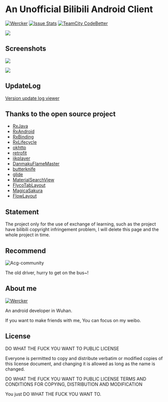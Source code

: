 # An Unofficial Bilibili Android Client

[![Wercker](https://pic.shields.io/badge/Android%20Client-bilibili-brightgreen.svg)](https://github.com/HotBitmapGG/bilibili) [![Issue Stats](https://pic.shields.io/issuestats/i/github/strongloop/express.svg?maxAge=2592000)]()  [![TeamCity CodeBetter](https://pic.shields.io/teamcity/codebetter/bt428.svg?maxAge=2592000)]()

![](https://github.com/HotBitmapGG/OhMyBiliBili/blob/OhMyBiliBili/art/bg2.png?raw=true)

## Screenshots

<a href="art/00.png"><pic src="art/00.png" width="30%"/></a> <a href="art/01.png"><pic src="art/01.png" width="30%"/></a> <a href="art/02.png"><pic src="art/02.png" width="30%"/></a>

<a href="art/03.png"><pic src="art/03.png" width="30%"/></a> <a href="art/04.png"><pic src="art/04.png" width="30%"/></a> <a href="art/05.png"><pic src="art/05.png" width="30%"/></a>

<a href="art/06.png"><pic src="art/06.png" width="30%"/></a> <a href="art/07.png"><pic src="art/07.png" width="30%"/></a> <a href="art/003.png"><pic src="art/003.png" width="30%"/></a>

<a href="art/004.png"><pic src="art/004.png" width="30%"/></a> <a href="art/08.png"><pic src="art/08.png" width="30%"/></a> <a href="art/09.png"><pic src="art/09.png" width="30%"/></a>

<a href="art/10.png"><pic src="art/10.png" width="30%"/></a> <a href="art/11.png"><pic src="art/11.png" width="30%"/></a> <a href="art/12.png"><pic src="art/12.png" width="30%"/></a>

<a href="art/13.png"><pic src="art/13.png" width="30%"/></a> <a href="art/005.png"><pic src="art/005.png" width="30%"/></a> <a href="art/006.png"><pic src="art/006.png" width="30%"/></a>

<a href="art/007.png"><pic src="art/007.png" width="30%"/></a> <a href="art/14.png"><pic src="art/14.png" width="30%"/></a> <a href="art/15.png"><pic src="art/15.png" width="30%"/></a>

<a href="art/16.png"><pic src="art/16.png" width="30%"/></a> <a href="art/17.png"><pic src="art/17.png" width="30%"/></a> <a href="art/18.png"><pic src="art/18.png" width="30%"/></a>

<a href="art/19.png"><pic src="art/19.png" width="30%"/></a> <a href="art/20.png"><pic src="art/20.png" width="30%"/></a> <a href="art/21.png"><pic src="art/21.png" width="30%"/></a>

<a href="art/22.png"><pic src="art/22.png" width="30%"/></a> <a href="art/23.png"><pic src="art/23.png" width="30%"/></a> <a href="art/24.png"><pic src="art/24.png" width="30%"/></a>

<a href="art/25.png"><pic src="art/25.png" width="30%"/></a> <a href="art/26.png"><pic src="art/26.png" width="30%"/></a> <a href="art/27.png"><pic src="art/27.png" width="30%"/></a>

<a href="art/28.png"><pic src="art/28.png" width="30%"/></a> <a href="art/29.png"><pic src="art/29.png" width="30%"/></a> <a href="art/30.png"><pic src="art/30.png" width="30%"/></a>

<a href="art/31.png"><pic src="art/31.png" width="30%"/></a> <a href="art/32.png"><pic src="art/32.png" width="30%"/></a> <a href="art/33.png"><pic src="art/33.png" width="30%"/></a>

<a href="art/34.png"><pic src="art/34.png" width="30%"/></a> <a href="art/35.png"><pic src="art/35.png" width="30%"/></a> <a href="art/36.png"><pic src="art/36.png" width="30%"/></a>

<a href="art/38.png"><pic src="art/38.png" width="30%"/></a> <a href="art/39.png"><pic src="art/39.png" width="30%"/></a> <a href="art/40.png"><pic src="art/40.png" width="30%"/></a>

<a href="art/41.png"><pic src="art/41.png" width="30%"/></a> <a href="art/42.png"><pic src="art/42.png" width="30%"/></a>  <a href="art/43.png"><pic src="art/43.png" width="30%"/></a>

![](https://github.com/HotBitmapGG/bilibili/blob/master-x/art/001.png?raw=true)

![](https://github.com/HotBitmapGG/bilibili/blob/master-x/art/002.png?raw=true)


## UpdateLog

[Version update log viewer](https://github.com/HotBitmapGG/bilibili-android-client/blob/master-x/UpdateLog.md)


## Thanks to the open source project

* [RxJava](https://github.com/ReactiveX/RxJava)
* [RxAndroid](https://github.com/ReactiveX/RxAndroid)
* [RxBinding](https://github.com/JakeWharton/RxBinding)
* [RxLifecycle](https://github.com/trello/RxLifecycle)
* [okhttp](https://github.com/square/okhttp)
* [retrofit](https://github.com/square/retrofit)
* [ijkplayer](https://github.com/Bilibili/ijkplayer)
* [DanmakuFlameMaster](https://github.com/Bilibili/DanmakuFlameMaster)
* [butterknife](https://github.com/JakeWharton/butterknife)
* [glide](https://github.com/bumptech/glide)
* [MaterialSearchView](https://github.com/MiguelCatalan/MaterialSearchView)
* [FlycoTabLayout](https://github.com/H07000223/FlycoTabLayout)
* [MagicaSakura](https://github.com/Bilibili/MagicaSakura)
* [FlowLayout](https://github.com/hongyangAndroid/FlowLayout)



## Statement

The project only for the use of exchange of learning, such as the project have bilibili copyright infringement problem, I will delete this page and the whole project in time.

## Recommend

![Acg-community](https://github.com/HotBitmapGG/Acg)

The old driver, hurry to get on the bus~!

## About me

[![Wercker](https://pic.shields.io/badge/weibo-HotBitmapGG-blue.svg)](http://weibo.com/3223089177/profile?topnav=1&wvr=6&is_all=1)

An android developer in Wuhan.

If you want to make friends with me, You can focus on my weibo.


## License

DO WHAT THE FUCK YOU WANT TO PUBLIC LICENSE

Everyone is permitted to copy and distribute verbatim or modified
copies of this license document, and changing it is allowed as long
as the name is changed.

DO WHAT THE FUCK YOU WANT TO PUBLIC LICENSE
TERMS AND CONDITIONS FOR COPYING, DISTRIBUTION AND MODIFICATION

You just DO WHAT THE FUCK YOU WANT TO.





